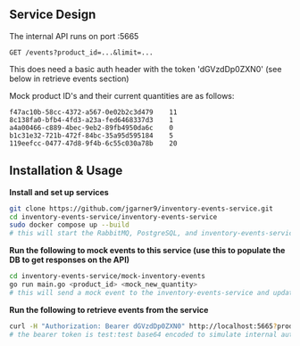 ## Service Design

The internal API runs on port :5665

`GET /events?product_id=...&limit=...`

This does need a basic auth header with the token 'dGVzdDp0ZXN0' (see below in retrieve events section)

Mock product ID's and their current quantities are as follows:
```
f47ac10b-58cc-4372-a567-0e02b2c3d479    11
8c138fa0-bfb4-4fd3-a23a-fed6468337d3    1
a4a00466-c889-4bec-9eb2-89fb4950da6c    0
b1c31e32-721b-472f-84bc-35a95d595184    5
119eefcc-0477-47d8-9f4b-6c55c030a78b    20
```

## Installation & Usage

**Install and set up services**

```bash
git clone https://github.com/jgarner9/inventory-events-service.git
cd inventory-events-service/inventory-events-service
sudo docker compose up --build
# this will start the RabbitMQ, PostgreSQL, and inventory-events-service instances
```

**Run the following to mock events to this service (use this to populate the DB to get responses on the API)**

```bash
cd inventory-events-service/mock-inventory-events
go run main.go <product_id> <mock_new_quantity>
# this will send a mock event to the inventory-events-service and update the quantities in-memory
```

**Run the following to retrieve events from the service**

```bash
curl -H "Authorization: Bearer dGVzdDp0ZXN0" http://localhost:5665?product_id=...&limit=...
# the bearer token is test:test base64 encoded to simulate internal authorization, as per requirements
```
